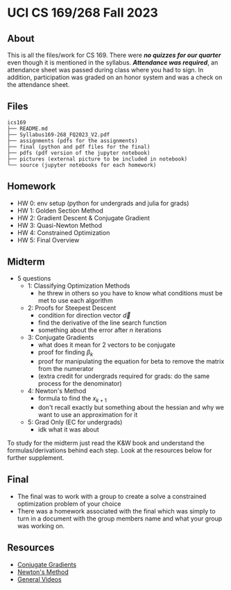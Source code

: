 # UCI CS 169/268 Fall 2023

## About
This is all the files/work for CS 169. There were ***no quizzes for our quarter*** even though it is mentioned in the syllabus. ***Attendance was required***, an attendance sheet was passed during class where you had to sign. In addition, participation was graded on an honor system and was a check on the attendance sheet.

## Files
```
ics169
├── README.md
├── Syllabus169-268_FQ2023_V2.pdf
├── assignments (pdfs for the assignments)
├── final (python and pdf files for the final)
├── pdfs (pdf version of the jupyter notebook)
├── pictures (external picture to be included in notebook)
└── source (jupyter notebooks for each homework)
```

## Homework
- HW 0: env setup (python for undergrads and julia for grads)
- HW 1: Golden Section Method
- HW 2: Gradient Descent & Conjugate Gradient
- HW 3: Quasi-Newton Method 
- HW 4: Constrained Optimization
- HW 5: Final Overview

## Midterm
- 5 questions
    - 1: Classifying Optimization Methods 
        - he threw in others so you have to know what conditions must be met to use each algorithm
    - 2: Proofs for Steepest Descent
        - condition for direction vector $\vec{d}$
        - find the derivative of the line search function
        - something about the error after $n$ iterations
    - 3: Conjugate Gradients
        - what does it mean for 2 vectors to be conjugate
        - proof for finding $\beta_{k}$
        - proof for manipulating the equation for beta to remove the matrix from the numerator
        - (extra credit for undergrads required for grads: do the same process for the denominator)
    - 4: Newton's Method
        - formula to find the $x_{k+1}$
        - don't recall exactly but something about the hessian and why we want to use an approximation for it
    - 5: Grad Only (EC for undergrads)
        - idk what it was about
        
To study for the midterm just read the K&W book and understand the formulas/derivations behind each step. Look at the resources below for further supplement.

## Final
- The final was to work with a group to create a solve a constrained optimization problem of your choice
- There was a homework associated with the final which was simply to turn in a document with the group members name and what your group was working on.

## Resources
- [Conjugate Gradients](https://www.cs.cmu.edu/~quake-papers/painless-conjugate-gradient.pdf)
- [Newton's Method](https://www.youtube.com/watch?v=W7S94pq5Xuo)
- [General Videos](https://youtube.com/playlist?list=PLHAS_3-nESXV6XgW53wSkZHazVE7ZkHAV&si=DQfnwPV4GASaDekF)